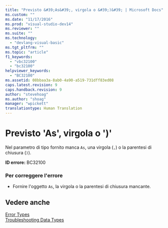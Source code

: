 ```yaml
---
title: "Previsto &#39;As&#39;, virgola o &#39;)&#39; | Microsoft Docs"
ms.custom: ""
ms.date: "11/17/2016"
ms.prod: "visual-studio-dev14"
ms.reviewer: ""
ms.suite: ""
ms.technology: 
  - "devlang-visual-basic"
ms.tgt_pltfrm: ""
ms.topic: "article"
f1_keywords: 
  - "vbc32100"
  - "bc32100"
helpviewer_keywords: 
  - "BC32100"
ms.assetid: 08bbaa3a-8ab0-4a90-a519-731dff83ed08
caps.latest.revision: 9
caps.handback.revision: 9
author: "stevehoag"
ms.author: "shoag"
manager: "wpickett"
translationtype: Human Translation
---
```

# Previsto &#39;As&#39;, virgola o &#39;)&#39;
Nel parametro di tipo fornito manca `As`, una virgola \(`,`\) o la parentesi di chiusura \(`)`\).  
  
 **ID errore:** BC32100  
  
### Per correggere l'errore  
  
-   Fornire l'oggetto `As`, la virgola o la parentesi di chiusura mancante.  
  
## Vedere anche  
 [Error Types](../../visual-basic/programming-guide/language-features/error-types.md)   
 [Troubleshooting Data Types](../../visual-basic/programming-guide/language-features/data-types/troubleshooting-data-types.md)